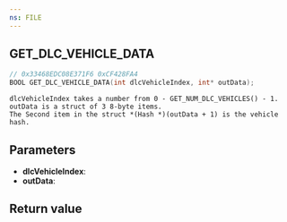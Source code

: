 ```yaml
---
ns: FILE
---
```

## GET_DLC_VEHICLE_DATA

```c
// 0x33468EDC08E371F6 0xCF428FA4
BOOL GET_DLC_VEHICLE_DATA(int dlcVehicleIndex, int* outData);
```

```
dlcVehicleIndex takes a number from 0 - GET_NUM_DLC_VEHICLES() - 1.  
outData is a struct of 3 8-byte items.  
The Second item in the struct *(Hash *)(outData + 1) is the vehicle hash.  
```

## Parameters
* **dlcVehicleIndex**: 
* **outData**: 

## Return value

